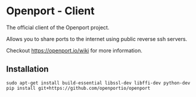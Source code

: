 Openport - Client
===========

The official client of the Openport project.

Allows you to share ports to the internet using public reverse ssh servers.

Checkout https://openport.io/wiki for more information.


Installation
----

    sudo apt-get install build-essential libssl-dev libffi-dev python-dev
    pip install git+https://github.com/openportio/openport